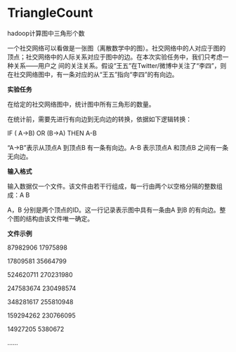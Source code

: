 # TriangleCount
hadoop计算图中三角形个数

一个社交网络可以看做是一张图（离散数学中的图）。社交网络中的人对应于图的顶点；社交网络中的人际关系对应于图中的边。在本次实验任务中，我们只考虑一种关系——用户之
间的关注关系。假设“王五”在Twitter/微博中关注了“李四”，则在社交网络图中，有一条对应的从“王五”指向“李四”的有向边。

**实验任务**

在给定的社交网络图中，统计图中所有三角形的数量。

在统计前，需要先进行有向边到无向边的转换，依据如下逻辑转换：

IF ( A→B) OR (B→A) THEN A-B

“A→B”表示从顶点A 到顶点B 有一条有向边。A-B 表示顶点A 和顶点B 之间有一条无向边。



**输入格式**

输入数据仅一个文件。该文件由若干行组成，每一行由两个以空格分隔的整数组成：A B

A，B 分别是两个顶点的ID。这一行记录表示图中具有一条由A 到B 的有向边。整个图的结构由该文件唯一确定。

**文件示例**

87982906 17975898

17809581 35664799

524620711 270231980

247583674 230498574

348281617 255810948

159294262 230766095

14927205 5380672

……




